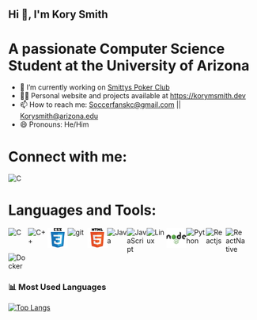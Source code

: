 ## Hi 👋, I'm Kory Smith
# A passionate Computer Science Student at the University of Arizona

- 🔭 I’m currently working on [Smittys Poker Club]([url](https://poker.korymsmith.dev/login))
- 👨‍💻 Personal website and projects available at https://korymsmith.dev
- 📫 How to reach me: Soccerfanskc@gmail.com || Korysmith@arizona.edu
- 😄 Pronouns: He/Him

# Connect with me:

[<img align="left" alt="C" width="40px" src="https://raw.githubusercontent.com/rahuldkjain/github-profile-readme-generator/master/src/images/icons/Social/linked-in-alt.svg" />]([https://www.linkedin.com/in/korymsmith/])
<br>
# Languages and Tools:

[<img align="left" alt="C" width="40px" src="https://cdn.jsdelivr.net/gh/devicons/devicon/icons/c/c-original.svg" />](https://www.cprogramming.com/)
[<img align="left" alt="C++" width="40px" src="https://cdn.jsdelivr.net/gh/devicons/devicon/icons/cplusplus/cplusplus-original.svg" />](https://www.w3schools.com/cpp/)
[<img align="left" alt="CSS" width="40px" src="https://raw.githubusercontent.com/devicons/devicon/master/icons/css3/css3-original-wordmark.svg" />](https://www.w3schools.com/css/)
[<img align="left" alt="git" width="40px" src="https://camo.githubusercontent.com/ff5301ef7472dbdf522b776167a8af8c326299fe8175e53f6b052bbcc04533e3/68747470733a2f2f7777772e766563746f726c6f676f2e7a6f6e652f6c6f676f732f6769742d73636d2f6769742d73636d2d69636f6e2e737667" />](https://git-scm.com/)
[<img align="left" alt="HTML5" width="40px" src="https://raw.githubusercontent.com/devicons/devicon/master/icons/html5/html5-original-wordmark.svg" />](https://www.w3.org/html/)
[<img align="left" alt="Java" width="40px" src="https://cdn.jsdelivr.net/gh/devicons/devicon/icons/java/java-original.svg" />](https://www.java.com/)
[<img align="left" alt="JavaScript" width="40px" src="https://cdn.jsdelivr.net/gh/devicons/devicon/icons/javascript/javascript-original.svg" />](https://developer.mozilla.org/en-US/docs/Web/JavaScript)
[<img align="left" alt="Linux" width="40px" src="https://cdn.jsdelivr.net/gh/devicons/devicon/icons/linux/linux-original.svg" />](https://www.linux.org/)
[<img align="left" alt="Node.js" width="40px" src="https://raw.githubusercontent.com/devicons/devicon/master/icons/nodejs/nodejs-original-wordmark.svg" />](https://nodejs.org/)
[<img align="left" alt="Python" width="40px" src="https://cdn.jsdelivr.net/gh/devicons/devicon/icons/python/python-original.svg" />](https://www.python.org/)
[<img align="left" alt="Reactjs" width="40px" src="https://cdn.jsdelivr.net/gh/devicons/devicon/icons/react/react-original.svg" />](https://reactjs.org/)
[<img align="left" alt="ReactNative" width="40px" src="https://camo.githubusercontent.com/44059541e82482d15a51d37935c0fb6b684a9b00226739491be20bbc72c3f59d/68747470733a2f2f72656163746e61746976652e6465762f696d672f6865616465725f6c6f676f2e737667" />](https://reactnative.dev/)
[<img align="left" alt="Docker" width="40px" src="https://blog.nashtechglobal.com/wp-content/uploads/2024/09/Docker.logo2_.png" />](https://www.docker.com/)

<br clear="left"/>

### 📊 Most Used Languages
[![Top Langs](https://github-readme-stats.vercel.app/api/top-langs/?username=Ksmith18skc&layout=compact&langs_count=8&theme=tokyonight)](https://github.com/anuraghazra/github-readme-stats)



<!--
**Ksmith18skc/Ksmith18skc** is a ✨ _special_ ✨ repository because its `README.md` (this file) appears on your GitHub profile.

Here are some ideas to get you started:

- 🔭 I’m currently working on [Smittys Poker Club]([url](https://poker.korymsmith.dev/login))
- 🌱 I’m currently learning ...
- 👯 I’m looking to collaborate on ...
- 🤔 I’m looking for help with ...
- 💬 Ask me about ...
- 📫 How to reach me: Soccerfanskc@gmail.com || Korysmith@arizona.edu
- 😄 Pronouns: He/Him
- ⚡ Fun fact: ...
-->
